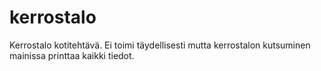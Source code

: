 # kerrostalo

Kerrostalo kotitehtävä. Ei toimi täydellisesti 
mutta kerrostalon kutsuminen mainissa printtaa kaikki 
tiedot.